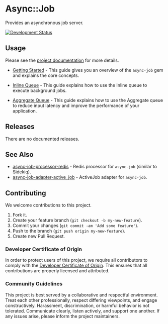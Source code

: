 # Async::Job

Provides an asynchronous job server.

[![Development Status](https://github.com/socketry/async-job/workflows/Test/badge.svg)](https://github.com/socketry/async-job/actions?workflow=Test)

## Usage

Please see the [project documentation](https://socketry.github.io/async-job/) for more details.

  - [Getting Started](https://socketry.github.io/async-job/guides/getting-started/index) - This guide gives you an overview of the `async-job` gem and explains the core concepts.

  - [Inline Queue](https://socketry.github.io/async-job/guides/inline-queue/index) - This guide explains how to use the Inline queue to execute background jobs.

  - [Aggregate Queue](https://socketry.github.io/async-job/guides/aggregate-queue/index) - This guide explains how to use the Aggregate queue to reduce input latency and improve the performance of your application.

## Releases

There are no documented releases.

## See Also

  - [async-job-processor-redis](https://github.com/socketry/async-job-processor-redis) - Redis processor for `async-job` (similar to Sidekiq).
  - [async-job-adapter-active\_job](https://github.com/socketry/async-job-adapter-active_job) - ActiveJob adapter for `async-job`.

## Contributing

We welcome contributions to this project.

1.  Fork it.
2.  Create your feature branch (`git checkout -b my-new-feature`).
3.  Commit your changes (`git commit -am 'Add some feature'`).
4.  Push to the branch (`git push origin my-new-feature`).
5.  Create new Pull Request.

### Developer Certificate of Origin

In order to protect users of this project, we require all contributors to comply with the [Developer Certificate of Origin](https://developercertificate.org/). This ensures that all contributions are properly licensed and attributed.

### Community Guidelines

This project is best served by a collaborative and respectful environment. Treat each other professionally, respect differing viewpoints, and engage constructively. Harassment, discrimination, or harmful behavior is not tolerated. Communicate clearly, listen actively, and support one another. If any issues arise, please inform the project maintainers.
